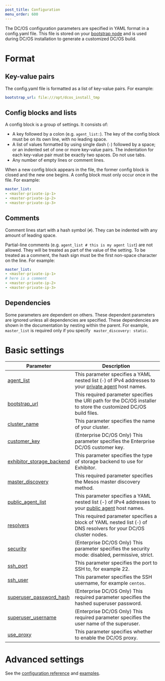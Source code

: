 ```yaml
---
post_title: Configuration
menu_order: 600
---
```


The DC/OS configuration parameters are specified in YAML format in a config.yaml file. This file is stored on your [bootstrap node](/docs/1.9/installing/custom/system-requirements/#bootstrap-node) and is used during DC/OS installation to generate a customized DC/OS build.

# Format

## Key-value pairs
The config.yaml file is formatted as a list of key-value pairs. For example:

```yaml
bootstrap_url: file:///opt/dcos_install_tmp
```

## Config blocks and lists
A config block is a group of settings. It consists of:

- A key followed by a colon (e.g. `agent_list:`). The key of the config block must be on its own line, with no leading space.
- A list of values formatted by using single dash (`-`) followed by a space; or an indented set of one or more key-value pairs. The indentation for each key-value pair must be exactly two spaces. Do not use tabs.
- Any number of empty lines or comment lines.

When a new config block appears in the file, the former config block is closed and the new one begins. A config block must only occur once in the file. For example:

```yaml
master_list:
- <master-private-ip-1>
- <master-private-ip-2>
- <master-private-ip-3>
```

## Comments
Comment lines start with a hash symbol (`#`). They can be indented with any amount of leading space.

Partial-line comments (e.g. `agent_list # this is my agent list`) are not allowed. They will be treated as part of the value of the setting. To be treated as a comment, the hash sign must be the first non-space character on the line. For example:

```yaml
master_list:
- <master-private-ip-1>
# here is a comment
- <master-private-ip-2>
- <master-private-ip-3>
```

## Dependencies
Some parameters are dependent on others. These dependent parameters are ignored unless all dependencies are specified. These dependencies are shown in the documentation by nesting within the parent. For example, `master_list` is required only if you specify ` master_discovery: static`.

# Basic settings

| Parameter                              | Description                                                                                                                                               |
|----------------------------------------|-----------------------------------------------------------------------------------------------------------------------------------------------------------|
| [agent_list](/docs/1.9/installing/configuration/configuration-parameters#agent_list)      | This parameter specifies a YAML nested list (`-`) of IPv4 addresses to your [private agent](/1.9/overview/concepts/#private) host names.                  |
| [bootstrap_url](/docs/1.9/installing/configuration/configuration-parameters#bootstrap_url)                          | This required parameter specifies the URI path for the DC/OS installer to store the customized DC/OS build files.                                         |
| [cluster_name](/docs/1.9/installing/configuration/configuration-parameters#cluster_name)                           | This parameter specifies the name of your cluster.    |
| [customer_key](/docs/1.9/installing/configuration/configuration-parameters#customer_key)                  | (Enterprise DC/OS Only) This parameter specifies the Enterprise DC/OS customer key.   |
| [exhibitor_storage_backend](/docs/1.9/installing/configuration/configuration-parameters#exhibitor_storage_backend)         | This parameter specifies the type of storage backend to use for Exhibitor.          |
| [master_discovery](/docs/1.9/installing/configuration/configuration-parameters#master_discovery)                          | This required parameter specifies the Mesos master discovery method.         |
| [public_agent_list](/docs/1.9/installing/configuration/configuration-parameters#public_agent_list)       | This parameter specifies a YAML nested list (-) of IPv4 addresses to your [public agent](/docs/1.9/overview/concepts/#public-agent-node) host names.    |
| [resolvers](/docs/1.9/installing/configuration/configuration-parameters#resolvers)       | This required parameter specifies a block of YAML nested list (`-`) of DNS resolvers for your DC/OS cluster nodes.   |
| [security](/docs/1.9/installing/configuration/configuration-parameters#security)                           | (Enterprise DC/OS Only) This parameter specifies the security mode: disabled, permissive, strict.  |
| [ssh_port](/docs/1.9/installing/configuration/configuration-parameters#ssh_port)                           | This parameter specifies the port to SSH to, for example 22.          |
| [ssh_user](/docs/1.9/installing/configuration/configuration-parameters#ssh_user)                           | This parameter specifies the SSH username, for example `centos`.     |
| [superuser_password_hash](/docs/1.9/installing/configuration/configuration-parameters#superuser_password_hash)            | (Enterprise DC/OS Only) This required parameter specifies the hashed superuser password.      |
| [superuser_username](/docs/1.9/installing/configuration/configuration-parameters#superuser_username)               | (Enterprise DC/OS Only) This required parameter specifies the user name of the superuser.    |
| [use_proxy](/docs/1.9/installing/configuration/configuration-parameters#use_proxy)        | This parameter specifies whether to enable the DC/OS proxy.     |


# Advanced settings

See the [configuration reference](/docs/1.9/installing/custom/configuration/configuration-reference/) and [examples](/docs/1.9/installing/custom/configuration/examples/).
